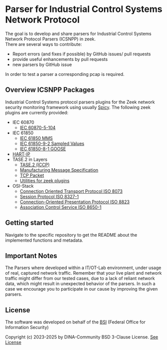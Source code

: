 # Parser for Industrial Control Systems Network Protocol

The goal is to develop and share parsers for Industrial Control Systems Network Protocol Parsers  (ICSNPP) in zeek.\
There are several ways to contribute:

- Report errors (and fixes if possible) by GitHub issues/ pull requests
- provide useful enhancements by pull requests
- new parsers by GitHub issue

In order to test a parser a corresponding pcap is required.

## Overview ICSNPP Packages

Industrial Control Systems protocol parsers plugins for the Zeek network security monitoring framework using usually [Spicy](https://docs.zeek.org/projects/spicy/en/latest/).
The following zeek plugins are currently provided:

- IEC 60870
  - [IEC 60870-5-104](https://github.com/DINA-community/icsnpp-iec60870-5-104)
- IEC 61850
  - [IEC 61850 MMS](https://github.com/DINA-community/icsnpp-iec61850-mms)
  - [IEC 61850-9-2 Sampled Values](https://github.com/DINA-community/icsnpp-iec61850-sv)
  - [IEC 61850-8-1 GOOSE](https://github.com/DINA-community/icsnpp-iec61850-goose)
- [HART-IP](https://github.com/DINA-community/icsnpp-hartip)
- TASE.2 in Layers
  - [TASE.2 (ICCP)](https://github.com/DINA-community/icsnpp-iccp)
  - [Manufacturing Message Specification](https://github.com/DINA-community/icsnpp-mms)
  - [TCP Packet](https://github.com/DINA-community/icsnpp-tpkt)
  - [Utilities for zeek plugins](https://github.com/DINA-community/icsnpp-util)
- OSI-Stack
  - [Connection Oriented Transport Protocol ISO 8073](https://github.com/DINA-community/icsnpp-cotp)
  - [Session Protocol ISO 8327-1](https://github.com/DINA-community/icsnpp-sess)
  - [Connection-Oriented Presentation Protocol ISO 8823](https://github.com/DINA-community/icsnpp-pres)
  - [Association Control Service ISO 8650-1](https://github.com/DINA-community/icsnpp-acse)

## Getting started

Navigate to the specific repository to get the README about the implemented functions and metadata.

## Important Notes

The Parsers where developed within a IT/OT-Lab environment, under usage of real, captured network traffic.
Remember that your live plant and network traffic might differ from our tested cases, due to a lack of reliant network data, which might result in unexpected behavior of the parsers. In such a case we encourage you to participate in our cause by improving the given parsers.

## License

The software was developed on behalf of the [BSI](https://www.bsi.bund.de) \(Federal Office for Information Security\)

Copyright (c) 2023-2025 by DINA-Community BSD 3-Clause License. [See License](/LICENSE)
